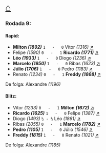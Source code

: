 # [⌂](https://grupo-de-xadrez.github.io/)

### Rodada 9:

#### Rapid:

* **Milton *(1892)*** `1   -   0` Vitor *(1316)* [↗](https://www.lichess.org/cvAf4XYT) 
* Felipe *(1590)* `0   -   1` **Ricardo *(1771)*** [↗](https://www.lichess.org/jORs1Lx5) 
* **Léo *(1933)*** `1   -   0` Diogo *(1236)* [↗](https://www.lichess.org/bokVjkNU) 
* **Marcelo *(1950)*** `1   -   0` Ribas *(1623)* [↗](https://www.lichess.org/H57Di5PJ) 
* **Júlio *(1706)*** `1   -   0` Pedro *(1183)* [↗](https://www.lichess.org/rROVT2Qw) 
* Renato *(1234)* `0   -   1` **Freddy *(1868)*** [↗](https://www.lichess.org/rxPhGsIN) 

De folga: Alexandre *(1196)*

#### Blitz:

* Vitor *(1233)* `0   -   1` **Milton *(1672)*** [↗](https://www.lichess.org/vf5wM9Rz) 
* **Ricardo *(1625)*** `1   -   0` Felipe *(1387)* [↗](https://www.lichess.org/GY5kET9w) 
* Diogo *(1493)* `½ - ½` Léo *(1861)* [↗](https://www.lichess.org/JAvSCtvm) 
* Ribas *(2055)* `0   -   1` **Marcelo *(1782)*** [↗](https://www.lichess.org/7Y9AzenX) 
* **Pedro *(1105)*** `1   -   0` Júlio *(1546)* [↗](https://www.lichess.org/HIltIKfw) 
* **Freddy *(1815)*** `1   -   0` Renato *(1021)* [↗](https://www.lichess.org/He4kkwh3) 

De folga: Alexandre *(1165)*

